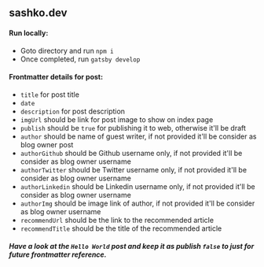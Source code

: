 ## sashko.dev

#### Run locally: 

 - Goto directory and run `npm i`
 - Once completed, run `gatsby develop`

#### Frontmatter details for post:

 - `title` for post title
 - `date`
 - `description` for post description
 - `imgUrl` should be link for post image to show on index page
 - `publish` should be `true` for publishing it to web, otherwise it'll be draft
 - `author` should be name of guest writer, if not provided it'll be consider as blog owner post
 - `authorGithub` should be Github username only, if not provided it'll be consider as blog owner username
 - `authorTwitter` should be Twitter username only, if not provided it'll be consider as blog owner username
 - `authorLinkedin` should be Linkedin username only, if not provided it'll be consider as blog owner username
 - `authorImg` should be image link of author, if not provided it'll be consider as blog owner username
 - `recommendUrl` should be the link to the recommended article
 - `recommendTitle` should be the title of the recommended article
 
 ##### Have a look at the `Hello World` post and keep it as publish `false` to just for future frontmatter reference.
